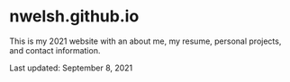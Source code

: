 # nwelsh.github.io
This is my 2021 website with an about me, my resume, personal projects, and contact information. 

Last updated: September 8, 2021
